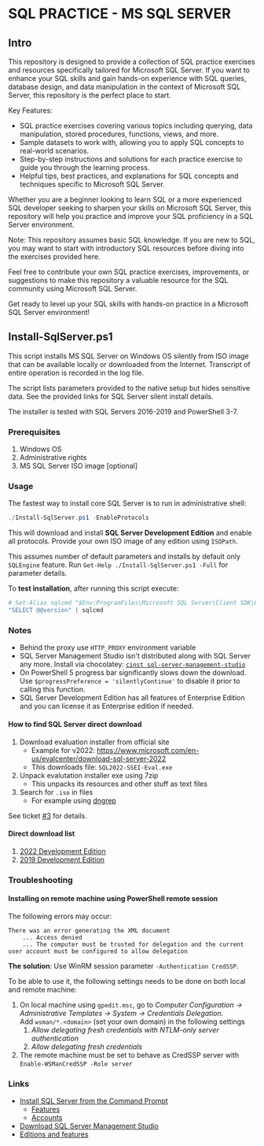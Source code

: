 # SQL PRACTICE - MS SQL SERVER

## Intro

This repository is designed to provide a collection of SQL practice exercises and resources specifically tailored for Microsoft SQL Server. If you want to enhance your SQL skills and gain hands-on experience with SQL queries, database design, and data manipulation in the context of Microsoft SQL Server, this repository is the perfect place to start.

Key Features:

- SQL practice exercises covering various topics including querying, data manipulation, stored procedures, functions, views, and more.
- Sample datasets to work with, allowing you to apply SQL concepts to real-world scenarios.
- Step-by-step instructions and solutions for each practice exercise to guide you through the learning process.
- Helpful tips, best practices, and explanations for SQL concepts and techniques specific to Microsoft SQL Server.

Whether you are a beginner looking to learn SQL or a more experienced SQL developer seeking to sharpen your skills on Microsoft SQL Server, this repository will help you practice and improve your SQL proficiency in a SQL Server environment.

Note: This repository assumes basic SQL knowledge. If you are new to SQL, you may want to start with introductory SQL resources before diving into the exercises provided here.

Feel free to contribute your own SQL practice exercises, improvements, or suggestions to make this repository a valuable resource for the SQL community using Microsoft SQL Server.

Get ready to level up your SQL skills with hands-on practice in a Microsoft SQL Server environment!

## Install-SqlServer.ps1

This script installs MS SQL Server on Windows OS silently from ISO image that can be available locally or downloaded from the Internet.
Transcript of entire operation is recorded in the log file.

The script lists parameters provided to the native setup but hides sensitive data. See the provided links for SQL Server silent install details.

The installer is tested with SQL Servers 2016-2019 and PowerShell 3-7.

### Prerequisites

1. Windows OS
2. Administrative rights
3. MS SQL Server ISO image [optional]

### Usage

The fastest way to install core SQL Server is to run in administrative shell:

```ps1
./Install-SqlServer.ps1 -EnableProtocols
```

This will download and install **SQL Server Development Edition** and enable all protocols. Provide your own ISO image of any edition using `ISOPath`.

This assumes number of default parameters and installs by default only `SQLEngine` feature. Run `Get-Help ./Install-SqlServer.ps1 -Full` for parameter details.

To **test installation**, after running this script execute:

```ps1
# Set-Alias sqlcmd "$Env:ProgramFiles\Microsoft SQL Server\Client SDK\ODBC\170\Tools\Binn\SQLCMD.EXE"
"SELECT @@version" | sqlcmd
```

### Notes

- Behind the proxy use `HTTP_PROXY` environment variable
- SQL Server Management Studio isn't distributed along with SQL Server any more. Install via chocolatey: [`cinst sql-server-management-studio`](https://chocolatey.org/packages/sql-server-management-studio)
- On PowerShell 5 progress bar significantly slows down the download. Use `$progressPreference = 'silentlyContinue'` to disable it prior to calling this function.
- SQL Server Development Edition has all features of Enterprise Edition and you can license it as Enterprise edition if needed.

#### How to find SQL Server direct download

1. Download evaluation installer from official site
    - Example for v2022: <https://www.microsoft.com/en-us/evalcenter/download-sql-server-2022>
    - This downloads file: `SQL2022-SSEI-Eval.exe`
1. Unpack evalutation installer exe using 7zip
    - This unpacks its resources and other stuff as text files
1. Search for `.iso` in files
    - For example using [dngrep](https://dngrep.github.io)

See ticket [#3](https://github.com/majkinetor/Install-SqlServer/issues/3#issuecomment-1536174746) for details.

#### Direct download list

1. [2022 Development Edition](https://download.microsoft.com/download/3/8/d/38de7036-2433-4207-8eae-06e247e17b25/SQLServer2022-x64-ENU-Dev.iso)
2. [2019 Development Edition](https://download.microsoft.com/download/7/c/1/7c14e92e-bdcb-4f89-b7cf-93543e7112d1/SQLServer2019-x64-ENU-Dev.iso)

### Troubleshooting

#### Installing on remote machine using PowerShell remote session

The following errors may occur:

    There was an error generating the XML document
        ... Access denied
        ... The computer must be trusted for delegation and the current user account must be configured to allow delegation

**The solution**: Use WinRM session parameter `-Authentication CredSSP`.

To be able to use it, the following settings needs to be done on both local and remote machine:

1. On local machine using `gpedit.msc`, go to *Computer Configuration -> Administrative Templates -> System -> Credentials Delegation*.<br>
Add `wsman/*.<domain>` (set your own domain) in the following settings
    1. *Allow delegating fresh credentials with NTLM-only server authentication*
    2. *Allow delegating fresh credentials*
1. The remote machine must be set to behave as CredSSP server with `Enable-WSManCredSSP -Role server`

### Links

- [Install SQL Server from the Command Prompt](https://docs.microsoft.com/en-us/sql/database-engine/install-windows/install-sql-server-2016-from-the-command-prompt)
  - [Features](https://docs.microsoft.com/en-us/sql/database-engine/install-windows/install-sql-server-2016-from-the-command-prompt#Feature)
  - [Accounts](https://docs.microsoft.com/en-us/sql/database-engine/install-windows/install-sql-server-2016-from-the-command-prompt#Accounts)
- [Download SQL Server Management Studio](https://docs.microsoft.com/en-us/sql/ssms/download-sql-server-management-studio-ssms)
- [Editions and features](https://docs.microsoft.com/en-us/sql/sql-server/editions-and-components-of-sql-server-2017)
